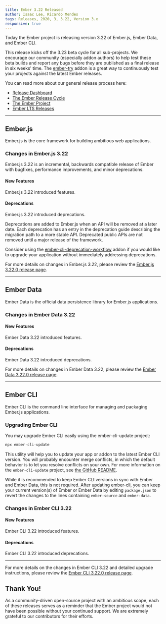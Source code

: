 ```yaml
---
title: Ember 3.22 Released
author: Isaac Lee, Ricardo Mendes
tags: Releases, 2020, 3, 3.22, Version 3.x
responsive: true
---
```


Today the Ember project is releasing version 3.22 of Ember.js, Ember Data, and Ember CLI.

This release kicks off the 3.23 beta cycle for all sub-projects. We encourage our community (especially addon authors) to help test these beta builds and report any bugs before they are published as a final release in six weeks' time. The [ember-try](https://github.com/ember-cli/ember-try) addon is a great way to continuously test your projects against the latest Ember releases.

You can read more about our general release process here:

- [Release Dashboard](http://emberjs.com/releases/)
- [The Ember Release Cycle](http://emberjs.com/blog/2013/09/06/new-ember-release-process.html)
- [The Ember Project](http://emberjs.com/blog/2015/06/16/ember-project-at-2-0.html)
- [Ember LTS Releases](http://emberjs.com/blog/2016/02/25/announcing-embers-first-lts.html)

---

## Ember.js

Ember.js is the core framework for building ambitious web applications.

### Changes in Ember.js 3.22

Ember.js 3.22 is an incremental, backwards compatible release of Ember with bugfixes, performance improvements, and minor deprecations.

#### New Features

Ember.js 3.22 introduced <!-- TODO: Add number --> features.

<!-- TODO: List features -->

#### Deprecations

Ember.js 3.22 introduced <!-- TODO: Add number --> deprecations.

<!-- TODO: List deprecations -->

Deprecations are added to Ember.js when an API will be removed at a later date. Each deprecation has an entry in the deprecation guide describing the migration path to a more stable API. Deprecated public APIs are not removed until a major release of the framework.

Consider using the [ember-cli-deprecation-workflow](https://github.com/mixonic/ember-cli-deprecation-workflow) addon if you would like to upgrade your application without immediately addressing deprecations.

For more details on changes in Ember.js 3.22, please review the [Ember.js 3.22.0 release page](https://github.com/emberjs/ember.js/releases/tag/v3.22.0).

---

## Ember Data

Ember Data is the official data persistence library for Ember.js applications.

### Changes in Ember Data 3.22

#### New Features

Ember Data 3.22 introduced <!-- TODO: Add number --> features.

<!-- TODO: List features -->

#### Deprecations

Ember Data 3.22 introduced <!-- TODO: Add number --> deprecations.

<!-- TODO: List deprecations -->

For more details on changes in Ember Data 3.22, please review the
[Ember Data 3.22.0 release page](https://github.com/emberjs/data/releases/tag/v3.22.0).

---

## Ember CLI

Ember CLI is the command line interface for managing and packaging Ember.js applications.

### Upgrading Ember CLI

<!--alex ignore easy-->
You may upgrade Ember CLI easily using the ember-cli-update project:

```bash
npx ember-cli-update
```

This utility will help you to update your app or addon to the latest Ember CLI version. You will probably encounter merge conflicts, in which the default behavior is to let you resolve conflicts on your own. For more information on the `ember-cli-update` project, see [the GitHub README](https://github.com/ember-cli/ember-cli-update).

While it is recommended to keep Ember CLI versions in sync with Ember and Ember Data, this is not required. After updating ember-cli, you can keep your current version(s) of Ember or Ember Data by editing `package.json` to revert the changes to the lines containing `ember-source` and `ember-data`.

### Changes in Ember CLI 3.22

#### New Features

Ember CLI 3.22 introduced <!-- TODO: Add number --> features.

<!-- TODO: List features -->

#### Deprecations

Ember CLI 3.22 introduced <!-- TODO: Add number --> deprecations.

<!-- TODO: List deprecations -->

---

For more details on the changes in Ember CLI 3.22 and detailed upgrade
instructions, please review the [Ember CLI 3.22.0 release page](https://github.com/ember-cli/ember-cli/releases/tag/v3.22.0).

## Thank You!

As a community-driven open-source project with an ambitious scope, each of these releases serves as a reminder that the Ember project would not have been possible without your continued support. We are extremely grateful to our contributors for their efforts.
